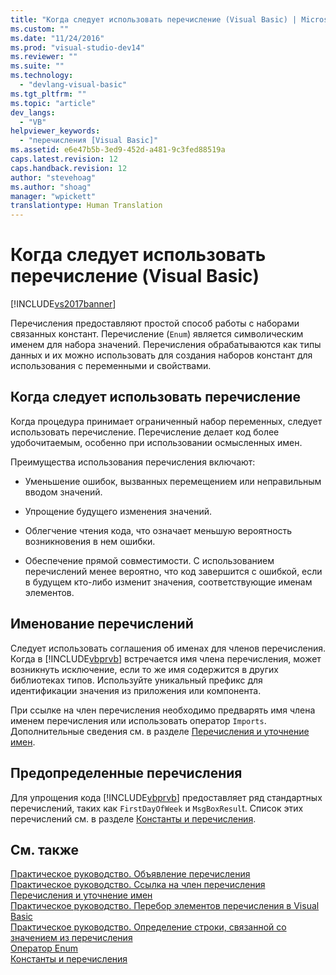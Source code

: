 ```yaml
---
title: "Когда следует использовать перечисление (Visual Basic) | Microsoft Docs"
ms.custom: ""
ms.date: "11/24/2016"
ms.prod: "visual-studio-dev14"
ms.reviewer: ""
ms.suite: ""
ms.technology: 
  - "devlang-visual-basic"
ms.tgt_pltfrm: ""
ms.topic: "article"
dev_langs: 
  - "VB"
helpviewer_keywords: 
  - "перечисления [Visual Basic]"
ms.assetid: e6e47b5b-3ed9-452d-a481-9c3fed88519a
caps.latest.revision: 12
caps.handback.revision: 12
author: "stevehoag"
ms.author: "shoag"
manager: "wpickett"
translationtype: Human Translation
---
```

# Когда следует использовать перечисление (Visual Basic)
[!INCLUDE[vs2017banner](../../../../csharp/includes/vs2017banner.md)]

Перечисления предоставляют простой способ работы с наборами связанных констант.  Перечисление \(`Enum`\) является символическим именем для набора значений.  Перечисления обрабатываются как типы данных и их можно использовать для создания наборов констант для использования с переменными и свойствами.  
  
## Когда следует использовать перечисление  
 Когда процедура принимает ограниченный набор переменных, следует использовать перечисление.  Перечисление делает код более удобочитаемым, особенно при использовании осмысленных имен.  
  
 Преимущества использования перечисления включают:  
  
-   Уменьшение ошибок, вызванных перемещением или неправильным вводом значений.  
  
-   Упрощение будущего изменения значений.  
  
-   Облегчение чтения кода, что означает меньшую вероятность возникновения в нем ошибки.  
  
-   Обеспечение прямой совместимости.  С использованием перечислений менее вероятно, что код завершится с ошибкой, если в будущем кто\-либо изменит значения, соответствующие именам элементов.  
  
## Именование перечислений  
 Следует использовать соглашения об именах для членов перечисления.  Когда в [!INCLUDE[vbprvb](../../../../csharp/programming-guide/concepts/linq/includes/vbprvb_md.md)] встречается имя члена перечисления, может возникнуть исключение, если то же имя содержится в других библиотеках типов.  Используйте уникальный префикс для идентификации значения из приложения или компонента.  
  
 При ссылке на член перечисления необходимо предварять имя члена именем перечисления или использовать оператор `Imports`.  Дополнительные сведения см. в разделе [Перечисления и уточнение имен](../../../../visual-basic/programming-guide/language-features/constants-enums/enumerations-and-name-qualification.md).  
  
## Предопределенные перечисления  
 Для упрощения кода [!INCLUDE[vbprvb](../../../../csharp/programming-guide/concepts/linq/includes/vbprvb_md.md)] предоставляет ряд стандартных перечислений, таких как `FirstDayOfWeek` и `MsgBoxResul`t.  Список этих перечислений см. в разделе [Константы и перечисления](../../../../visual-basic/language-reference/constants-and-enumerations.md).  
  
## См. также  
 [Практическое руководство. Объявление перечисления](../../../../visual-basic/programming-guide/language-features/constants-enums/how-to-declare-enumerations.md)   
 [Практическое руководство. Ссылка на член перечисления](../../../../visual-basic/programming-guide/language-features/constants-enums/how-to-refer-to-an-enumeration-member.md)   
 [Перечисления и уточнение имен](../../../../visual-basic/programming-guide/language-features/constants-enums/enumerations-and-name-qualification.md)   
 [Практическое руководство. Перебор элементов перечисления в Visual Basic](../../../../visual-basic/programming-guide/language-features/constants-enums/how-to-iterate-through-an-enumeration.md)   
 [Практическое руководство. Определение строки, связанной со значением из перечисления](../../../../visual-basic/programming-guide/language-features/constants-enums/how-to-determine-the-string-associated-with-an-enumeration-value.md)   
 [Оператор Enum](../../../../visual-basic/language-reference/statements/enum-statement.md)   
 [Константы и перечисления](../../../../visual-basic/language-reference/constants-and-enumerations.md)